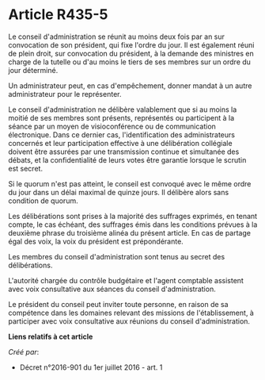 # Article R435-5

Le conseil d'administration se réunit au moins deux fois par an sur convocation de son président, qui fixe l'ordre du jour.
Il est également réuni de plein droit, sur convocation du président, à la demande des ministres en charge de la tutelle ou
d'au moins le tiers de ses membres sur un ordre du jour déterminé. 

Un administrateur peut, en cas d'empêchement, donner mandat à un autre administrateur pour le représenter. 

Le conseil d'administration ne délibère valablement que si au moins la moitié de ses membres sont présents, représentés ou
participent à la séance par un moyen de visioconférence ou de communication électronique. Dans ce dernier cas,
l'identification des administrateurs concernés et leur participation effective à une délibération collégiale doivent être
assurées par une transmission continue et simultanée des débats, et la confidentialité de leurs votes être garantie lorsque
le scrutin est secret. 

Si le quorum n'est pas atteint, le conseil est convoqué avec le même ordre du jour dans un délai maximal de quinze jours. Il
délibère alors sans condition de quorum. 

Les délibérations sont prises à la majorité des suffrages exprimés, en tenant compte, le cas échéant, des suffrages émis dans
les conditions prévues à la deuxième phrase du troisième alinéa du présent article. En cas de partage égal des voix, la voix
du président est prépondérante. 

Les membres du conseil d'administration sont tenus au secret des délibérations. 

L'autorité chargée du contrôle budgétaire et l'agent comptable assistent avec voix consultative aux séances du conseil
d'administration. 

Le président du conseil peut inviter toute personne, en raison de sa compétence dans les domaines relevant des missions de
l'établissement, à participer avec voix consultative aux réunions du conseil d'administration.

**Liens relatifs à cet article**

_Créé par_:

  - Décret n°2016-901 du 1er juillet 2016 - art. 1
